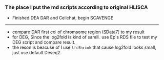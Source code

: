 ### The place I put the md scripts according to original HLISCA 

- Finished DEA DAR and Cellchat, begin SCAVENGE

------

- compare DAR first col of chromsome region (SData7) to my result
- for DEG, Since the log2fold is kind of samill. use Ep's RDS file to test my DEG script and compare result.
- the reson is beacuse of I use `lfcShrink` that cause log2fold looks small, just use default Deseq2 
